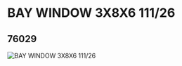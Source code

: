 # BAY WINDOW 3X8X6 111/26
## 76029
![BAY WINDOW 3X8X6 111/26](https://lc-www-live-s.legocdn.com/media/bricks/5/2/4196803.jpg)